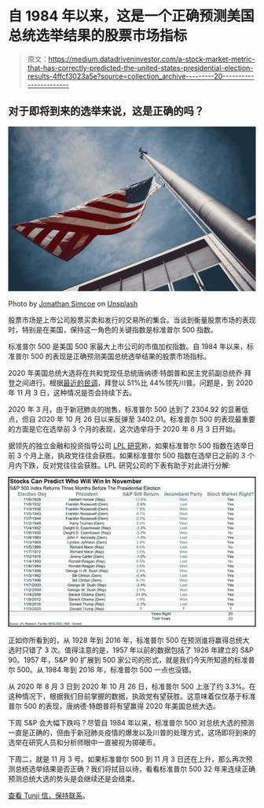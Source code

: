 # 自 1984 年以来，这是一个正确预测美国总统选举结果的股票市场指标

> 原文：<https://medium.datadriveninvestor.com/a-stock-market-metric-that-has-correctly-predicted-the-united-states-presidential-election-results-4ffcf3023a5e?source=collection_archive---------20----------------------->

## 对于即将到来的选举来说，这是正确的吗？

![](img/bd5c82ce6885fe936ac47c4a9a3985f0.png)

Photo by [Jonathan Simcoe](https://unsplash.com/@jdsimcoe?utm_source=medium&utm_medium=referral) on [Unsplash](https://unsplash.com?utm_source=medium&utm_medium=referral)

股票市场是上市公司股票买卖和发行的交易所的集合。当谈到衡量股票市场的表现时，特别是在美国，保持这一角色的关键指数是标准普尔 500 指数。

标准普尔 500 是美国 500 家最大上市公司的市值加权指数。自 1984 年以来，标准普尔 500 的表现是正确预测美国总统选举结果的股票市场指标。

2020 年美国总统大选将在共和党现任总统唐纳德·特朗普和民主党前副总统乔·拜登之间进行。根据[最近的民调](https://www.investors.com/news/trump-vs-biden-poll-favors-democrat-after-debate-ibd-tipp-presidential-poll/)，拜登以 51%比 44%领先川普。问题是，到 2020 年 11 月 3 日，这种情况是否会持续下去。

2020 年 3 月，由于新冠肺炎的抛售，标准普尔 500 达到了 2304.92 的显著低点，但自 2020 年 10 月 26 日以来反弹至 3402.01。标准普尔 500 的表现最重要的方面是它在选举前 3 个月的表现，这次选举将于 2020 年 8 月 3 日开始。

据领先的独立金融和投资指导公司 [LPL 研究](https://www.lpl.com/about-Us.html)称，如果标准普尔 500 指数在选举日前 3 个月上涨，执政党往往会获胜。如果标准普尔 500 指数在选举日之前的 3 个月内下跌，反对党往往会获胜。LPL 研究公司的下表有助于对此进行分解:

![](img/1985b068b472646208d7a93742ffed4c.png)

正如你所看到的，从 1928 年到 2016 年，标准普尔 500 在预测谁将赢得总统大选时只错了 3 次。值得注意的是，1957 年以前的数据包括了 1926 年建立的 S&P 90。1957 年，S&P 90 扩展到 500 家公司的形式，就是我们今天所知道的标准普尔 500。从 1984 年到 2016 年，标准普尔 500 一点也没错。

从 2020 年 8 月 3 日到 2020 年 10 月 26 日，标准普尔 500 上涨了约 3.3%。在这种情况下，根据我们目前掌握的数据，执政党有望获胜。这意味着仅仅基于标准普尔 500 的表现，唐纳德·特朗普将有望赢得 2020 年美国总统大选。

下周 S&P 会大幅下跌吗？尽管自 1984 年以来，标准普尔 500 对总统大选的预测一直是正确的，但由于新冠肺炎疫情的爆发以及川普的处理方式，这场即将到来的选举在研究人员和分析师眼中一直被视为掷硬币。

下周二，就是 11 月 3 号。如果标准普尔 500 到 11 月 3 日还在上升，那么再次预测总统选举结果是否正确？我们将拭目以待，看看标准普尔 500 32 年来连续正确预测总统大选的势头是会继续还是会结束。

[查看 Tunji 信，保持联系](https://tunji.substack.com/)。